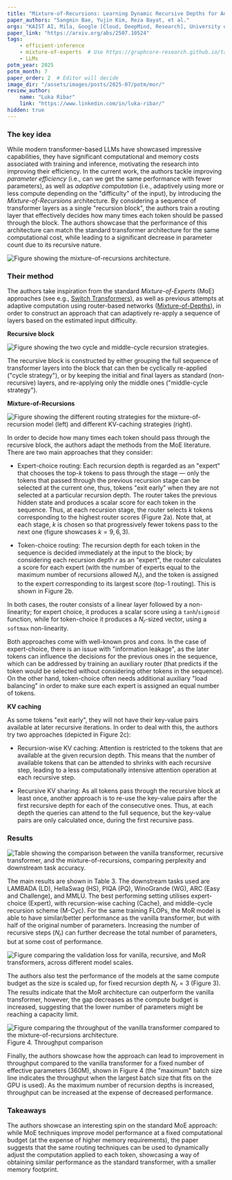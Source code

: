 ```yaml
---
title: "Mixture-of-Recursions: Learning Dynamic Recursive Depths for Adaptive Token-Level Computation"
paper_authors: "Sangmin Bae, Yujin Kim, Reza Bayat, et al."
orgs: "KAIST AI, Mila, Google [Cloud, DeepMind, Research], University of Montreal"
paper_link: "https://arxiv.org/abs/2507.10524"
tags:
    - efficient-inference
    - mixture-of-experts  # Use https://graphcore-research.github.io/tags/ as reference
    - LLMs
potm_year: 2025
potm_month: 7
paper_order: 2  # Editor will decide
image_dir: "/assets/images/posts/2025-07/potm/mor/"
review_author:
    name: "Luka Ribar"
    link: "https://www.linkedin.com/in/luka-ribar/"
hidden: true
---
```


### The key idea

While modern transformer-based LLMs have showcased impressive capabilities, they have significant computational and memory costs associated with training and inference, motivating the research into improving their efficiency. In the current work, the authors tackle improving *parameter efficiency* (i.e., can we get the same performance with fewer parameters), as well as *adaptive computation* (i.e., adaptively using more or less compute depending on the "difficulty" of the input), by introducing the *Mixture-of-Recursions* architecture. By considering a sequence of transformer layers as a single "recursion block", the authors train a routing layer that effectively decides how many times each token should be passed through the block. The authors showcase that the performance of this architecture can match the standard transformer architecture for the same computational cost, while leading to a significant decrease in parameter count due to its recursive nature.

<img src="{{ page.image_dir | append: 'fig1.png' | relative_url }}" alt="Figure showing the mixture-of-recursions architecture.">

### Their method

The authors take inspiration from the standard *Mixture-of-Experts* (MoE) approaches (see e.g., [Switch Transformers](https://arxiv.org/abs/2101.03961)), as well as previous attempts at adaptive computation using router-based networks ([Mixture-of-Depths](https://arxiv.org/abs/2404.02258)), in order to construct an approach that can adaptively re-apply a sequence of layers based on the estimated input difficulty.

**Recursive block**

<img src="{{ page.image_dir | append: 'fig2.png' | relative_url }}" alt="Figure showing the two cycle and middle-cycle recursion strategies.">

The recursive block is constructed by either grouping the full sequence of transformer layers into the block that can then be cyclically re-applied ("cycle strategy"), or by keeping the initial and final layers as standard (non-recursive) layers, and re-applying only the middle ones ("middle-cycle strategy").

**Mixture-of-Recursions**

<img src="{{ page.image_dir | append: 'fig3.png' | relative_url }}" alt="Figure showing the different routing strategies for the mixture-of-recursion model (left) and different KV-caching strategies (right).">

In order to decide how many times each token should pass through the recursive block, the authors adapt the methods from the MoE literature. There are two main approaches that they consider:

* Expert-choice routing: Each recursion depth is regarded as an "expert" that chooses the top-$k$ tokens to pass through the stage — only the tokens that passed through the previous recursion stage can be selected at the current one, thus, tokens "exit early" when they are not selected at a particular recursion depth. The router takes the previous hidden state and produces a scalar score for each token in the sequence. Thus, at each recursion stage, the router selects $k$ tokens corresponding to the highest router scores (Figure 2a). Note that, at each stage, $k$ is chosen so that progressively fewer tokens pass to the next one (figure showcases $k = 9, 6, 3$).

* Token-choice routing: The recursion depth for each token in the sequence is decided immediately at the input to the block; by considering each recursion depth $r$ as an "expert", the router calculates a score for each expert (with the number of experts equal to the maximum number of recursions allowed $N_r$), and the token is assigned to the expert corresponding to its largest score (top-1 routing). This is shown in Figure 2b.

In both cases, the router consists of a linear layer followed by a non-linearity; for expert choice, it produces a scalar score using a `tanh`/`sigmoid` function, while for token-choice it produces a $N_r$-sized vector, using a `softmax` non-linearity.

Both approaches come with well-known pros and cons. In the case of expert-choice, there is an issue with "information leakage", as the later tokens can influence the decisions for the previous ones in the sequence, which can be addressed by training an auxiliary router (that predicts if the token would be selected without considering other tokens in the sequence). On the other hand, token-choice often needs additional auxiliary "load balancing" in order to make sure each expert is assigned an equal number of tokens.

**KV caching**

As some tokens "exit early", they will not have their key-value pairs available at later recursive iterations. In order to deal with this, the authors try two approaches (depicted in Figure 2c):

* Recursion-wise KV caching: Attention is restricted to the tokens that are available at the given recursion depth. This means that the number of available tokens that can be attended to shrinks with each recursive step, leading to a less computationally intensive attention operation at each recursive step.

* Recursive KV sharing: As all tokens pass through the recursive block at least once, another approach is to re-use the key-value pairs after the first recursive depth for each of the consecutive ones. Thus, at each depth the queries can attend to the full sequence, but the key-value pairs are only calculated once, during the first recursive pass. 

### Results

<img src="{{ page.image_dir | append: 'table1.png' | relative_url }}" alt="Table showing the comparison between the vanilla transformer, recursive transformer, and the mixture-of-recursions, comparing perplexity and downstream task accuracy.">

The main results are shown in Table 3. The downstream tasks used are LAMBADA (LD), HellaSwag (HS), PIQA (PQ), WinoGrande (WG), ARC (Easy and Challenge), and MMLU. The best performing setting utilises expert-choice (Expert), with recursion-wise caching (Cache), and middle-cycle recursion scheme (M-Cyc). For the same training FLOPs, the MoR model is able to have similar/better performance as the vanilla transformer, but with half of the original number of parameters. Increasing the number of recursive steps ($N_r$) can further decrease the total number of parameters, but at some cost of performance.

<img src="{{ page.image_dir | append: 'fig4.png' | relative_url }}" alt="Figure comparing the validation loss for vanilla, recursive, and MoR transformers, across different model scales.">

The authors also test the performance of the models at the same compute budget as the size is scaled up, for fixed recursion depth $N_r = 3$ (Figure 3). The results indicate that the MoR architecture can outperform the vanilla transformer, however, the gap decreases as the compute budget is increased, suggesting that the lower number of parameters might be reaching a capacity limit.

<img src="{{ page.image_dir | append: 'fig5.png' | relative_url }}" class="constrained_img_small" alt="Figure comparing the throughput of the vanilla transformer compared to the mixture-of-recursions architecture.">
<figcaption>Figure 4. Throughput comparison</figcaption>

Finally, the authors showcase how the approach can lead to improvement in throughput compared to the vanilla transformer for a fixed number of effective parameters (360M), shown in Figure 4 (the "maximum" batch size line indicates the throughput when the largest batch size that fits on the GPU is used). As the maximum number of recursion depths is increased, throughput can be increased at the expense of decreased performance.

### Takeaways

The authors showcase an interesting spin on the standard MoE approach: while MoE techniques improve model performance at a fixed computational budget (at the expense of higher memory requirements), the paper suggests that the same routing techniques can be used to dynamically adjust the computation applied to each token, showcasing a way of obtaining similar performance as the standard transformer, with a smaller memory footprint.
